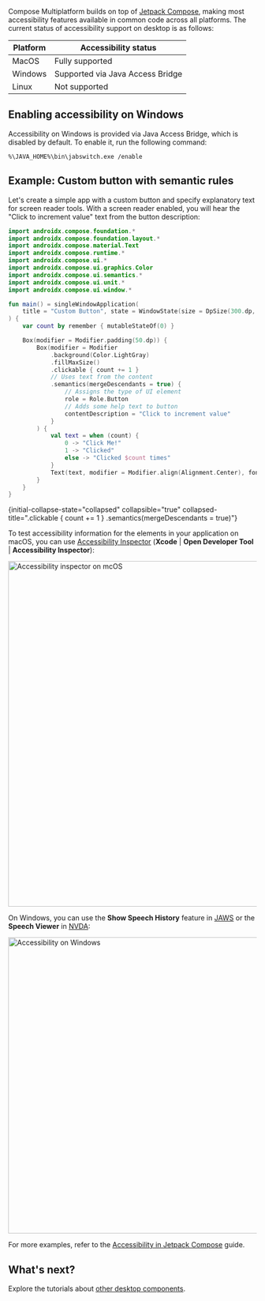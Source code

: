 [//]: # (title: Support for desktop accessibility features)

Compose Multiplatform builds on top of [Jetpack Compose](https://developer.android.com/jetpack/compose), making most accessibility features available in common
code across all platforms. The current status of accessibility support on desktop is as follows:

| Platform | Accessibility status             |
|----------|----------------------------------|
| MacOS    | Fully supported                  |
| Windows  | Supported via Java Access Bridge |
| Linux    | Not supported                    | 

## Enabling accessibility on Windows

Accessibility on Windows is provided via Java Access Bridge, which is disabled by default.
To enable it, run the following command:

```Console
%\JAVA_HOME%\bin\jabswitch.exe /enable
```

## Example: Custom button with semantic rules

Let's create a simple app with a custom button and specify explanatory text for screen reader tools.
With a screen reader enabled, you will hear the "Click to increment value" text from the button description:

```kotlin
import androidx.compose.foundation.*
import androidx.compose.foundation.layout.*
import androidx.compose.material.Text
import androidx.compose.runtime.*
import androidx.compose.ui.*
import androidx.compose.ui.graphics.Color
import androidx.compose.ui.semantics.*
import androidx.compose.ui.unit.*
import androidx.compose.ui.window.*

fun main() = singleWindowApplication(
    title = "Custom Button", state = WindowState(size = DpSize(300.dp, 200.dp))
) {
    var count by remember { mutableStateOf(0) }

    Box(modifier = Modifier.padding(50.dp)) {
        Box(modifier = Modifier
            .background(Color.LightGray)
            .fillMaxSize()
            .clickable { count += 1 }
            // Uses text from the content  
            .semantics(mergeDescendants = true) {
                // Assigns the type of UI element
                role = Role.Button
                // Adds some help text to button
                contentDescription = "Click to increment value"
            }
        ) {
            val text = when (count) {
                0 -> "Click Me!"
                1 -> "Clicked"
                else -> "Clicked $count times"
            }
            Text(text, modifier = Modifier.align(Alignment.Center), fontSize = 24.sp)
        }
    }
}
```
{initial-collapse-state="collapsed" collapsible="true" collapsed-title=".clickable { count += 1 } .semantics(mergeDescendants = true)"}

To test accessibility information for the elements in your application on macOS, you can use [Accessibility Inspector](https://developer.apple.com/documentation/accessibility/accessibility-inspector)
(**Xcode** | **Open Developer Tool** | **Accessibility Inspector**):

<img src="compose-desktop-accessibility-macos.png" alt="Accessibility inspector on mcOS" width="700"/>

On Windows, you can use the **Show Speech History** feature in [JAWS](https://www.freedomscientific.com/Products/Blindness/JAWS) 
or the **Speech Viewer** in [NVDA](https://www.nvaccess.org/):

<img src="compose-desktop-accessibility.png" alt="Accessibility on Windows" width="600"/>


For more examples, refer to the [Accessibility in Jetpack Compose](https://developer.android.com/develop/ui/compose/accessibility) guide.

## What's next?

Explore the tutorials about [other desktop components](https://github.com/JetBrains/compose-multiplatform/tree/master/tutorials#desktop).